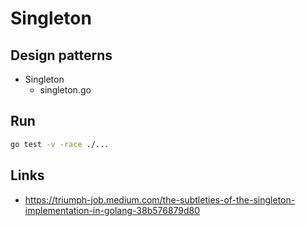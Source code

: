 
# Singleton

## Design patterns

- Singleton
    - singleton.go

## Run

```bash
go test -v -race ./...
```

## Links

- https://triumph-job.medium.com/the-subtleties-of-the-singleton-implementation-in-golang-38b576879d80
